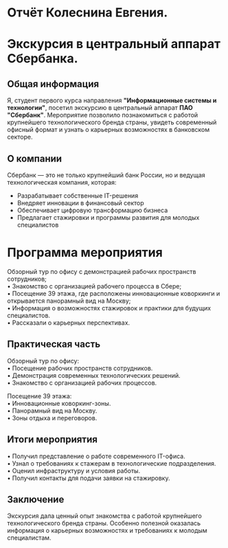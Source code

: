 # Отчёт Колеснина Евгения.
# Экскурсия в центральный аппарат Сбербанка.

## Общая информация
Я, студент первого курса направления **"Информационные системы и технологии"**, посетил экскурсию в центральный аппарат **ПАО "Сбербанк"**. Мероприятие позволило познакомиться с работой крупнейшего технологического бренда страны, увидеть современный офисный формат и узнать о карьерных возможностях в банковском секторе.

## О компании
Сбербанк — это не только крупнейший банк России, но и ведущая технологическая компания, которая:
 - Разрабатывает собственные IT-решения 
 - Внедряет инновации в финансовый сектор
 - Обеспечивает цифровую трансформацию бизнеса
 - Предлагает стажировки и программы развития для молодых специалистов

# Программа мероприятия

Обзорный тур по офису с демонстрацией рабочих пространств сотрудников;  
• Знакомство с организацией рабочего процесса в Сбере;  
• Посещение 39 этажа, где расположены инновационные коворкинги и открывается панорамный вид на Москву;  
• Информация о возможностях стажировок и практики для будущих специалистов.  
• Рассказали о карьерных перспективах.  

## Практическая часть

Обзорный тур по офису:  
• Посещение рабочих пространств сотрудников.  
• Демонстрация современных технологических решений.  
• Знакомство с организацией рабочих процессов.  

Посещение 39 этажа:  
• Инновационные коворкинг-зоны.  
• Панорамный вид на Москву.  
• Зоны отдыха и переговоров.  

## Итоги мероприятия

• Получил представление о работе современного IT-офиса.  
• Узнал о требованиях к стажерам в технологические подразделения.  
• Оценил инфраструктуру и условия работы.  
• Получил контакты для подачи заявки на стажировку.  

## Заключение

Экскурсия дала ценный опыт знакомства с работой крупнейшего технологического бренда страны. Особенно полезной оказалась информация о карьерных возможностях и требованиях к молодым специалистам.
